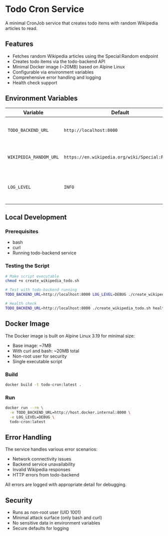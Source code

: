 # Todo Cron Service

A minimal CronJob service that creates todo items with random Wikipedia articles to read.

## Features

- Fetches random Wikipedia articles using the Special:Random endpoint
- Creates todo items via the todo-backend API
- Minimal Docker image (~20MB) based on Alpine Linux
- Configurable via environment variables
- Comprehensive error handling and logging
- Health check support

## Environment Variables

| Variable | Default | Description |
|----------|---------|-------------|
| `TODO_BACKEND_URL` | `http://localhost:8000` | URL of the todo-backend service |
| `WIKIPEDIA_RANDOM_URL` | `https://en.wikipedia.org/wiki/Special:Random` | Wikipedia random article endpoint |
| `LOG_LEVEL` | `INFO` | Logging level (DEBUG, INFO, ERROR) |

## Local Development

### Prerequisites
- bash
- curl
- Running todo-backend service

### Testing the Script
```bash
# Make script executable
chmod +x create_wikipedia_todo.sh

# Test with todo-backend running
TODO_BACKEND_URL=http://localhost:8000 LOG_LEVEL=DEBUG ./create_wikipedia_todo.sh

# Health check
TODO_BACKEND_URL=http://localhost:8000 ./create_wikipedia_todo.sh health
```

## Docker Image

The Docker image is built on Alpine Linux 3.19 for minimal size:
- Base image: ~7MB
- With curl and bash: ~20MB total
- Non-root user for security
- Single executable script

### Build
```bash
docker build -t todo-cron:latest .
```

### Run
```bash
docker run --rm \
  -e TODO_BACKEND_URL=http://host.docker.internal:8000 \
  -e LOG_LEVEL=DEBUG \
  todo-cron:latest
```

## Error Handling

The service handles various error scenarios:
- Network connectivity issues
- Backend service unavailability
- Invalid Wikipedia responses
- HTTP errors from todo-backend

All errors are logged with appropriate detail for debugging.

## Security

- Runs as non-root user (UID 1001)
- Minimal attack surface (only bash and curl)
- No sensitive data in environment variables
- Secure defaults for logging
